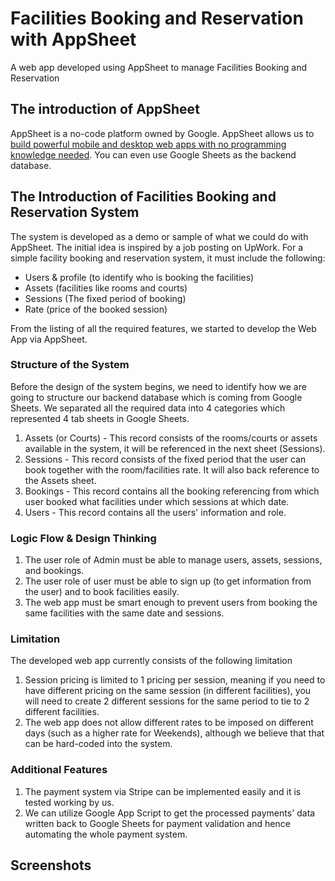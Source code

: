 # Facilities Booking and Reservation with AppSheet
A web app developed using AppSheet to manage Facilities Booking and Reservation

## The introduction of AppSheet 
AppSheet is a no-code platform owned by Google. AppSheet allows us to [build powerful mobile and desktop web apps with no programming knowledge needed](https://shop.cre8tivenow.com/how-to-build-powerful-apps-with-google-appsheet/). You can even use Google Sheets as the backend database.

## The Introduction of Facilities Booking and Reservation System
The system is developed as a demo or sample of what we could do with AppSheet. The initial idea is inspired by a job posting on UpWork.
For a simple facility booking and reservation system, it must include the following:
+ Users & profile (to identify who is booking the facilities)
+ Assets (facilities like rooms and courts)
+ Sessions (The fixed period of booking)
+ Rate (price of the booked session)

From the listing of all the required features, we started to develop the Web App via AppSheet.

### Structure of the System
Before the design of the system begins, we need to identify how we are going to structure our backend database which is coming from Google Sheets.
We separated all the required data into 4 categories which represented 4 tab sheets in Google Sheets.

1. Assets (or Courts) - This record consists of the rooms/courts or assets available in the system, it will be referenced in the next sheet (Sessions).
2. Sessions - This record consists of the fixed period that the user can book together with the room/facilities rate. It will also back reference to the Assets sheet.
3. Bookings - This record contains all the booking referencing from which user booked what facilities under which sessions at which date.
4. Users - This record contains all the users' information and role.

### Logic Flow & Design Thinking
1. The user role of Admin must be able to manage users, assets, sessions, and bookings.
2. The user role of user must be able to sign up (to get information from the user) and to book facilities easily.
3. The web app must be smart enough to prevent users from booking the same facilities with the same date and sessions.

### Limitation
The developed web app currently consists of the following limitation
1. Session pricing is limited to 1 pricing per session, meaning if you need to have different pricing on the same session (in different facilities), you will need to create 2 different sessions for the same period to tie to 2 different facilities.
2. The web app does not allow different rates to be imposed on different days (such as a higher rate for Weekends), although we believe that that can be hard-coded into the system.

### Additional Features
1. The payment system via Stripe can be implemented easily and it is tested working by us.
2. We can utilize Google App Script to get the processed payments' data written back to Google Sheets for payment validation and hence automating the whole payment system.

## Screenshots

